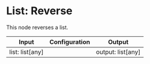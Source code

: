 # List: Reverse

This node reverses a list.

| Input            | Configuration  | Output            |
| ---------------  | -------------- | -------------     |
| list: list[any]  |                | output: list[any] |
